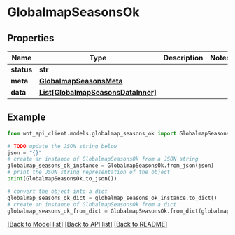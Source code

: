 # GlobalmapSeasonsOk


## Properties

Name | Type | Description | Notes
------------ | ------------- | ------------- | -------------
**status** | **str** |  | 
**meta** | [**GlobalmapSeasonsMeta**](GlobalmapSeasonsMeta.md) |  | 
**data** | [**List[GlobalmapSeasonsDataInner]**](GlobalmapSeasonsDataInner.md) |  | 

## Example

```python
from wot_api_client.models.globalmap_seasons_ok import GlobalmapSeasonsOk

# TODO update the JSON string below
json = "{}"
# create an instance of GlobalmapSeasonsOk from a JSON string
globalmap_seasons_ok_instance = GlobalmapSeasonsOk.from_json(json)
# print the JSON string representation of the object
print(GlobalmapSeasonsOk.to_json())

# convert the object into a dict
globalmap_seasons_ok_dict = globalmap_seasons_ok_instance.to_dict()
# create an instance of GlobalmapSeasonsOk from a dict
globalmap_seasons_ok_from_dict = GlobalmapSeasonsOk.from_dict(globalmap_seasons_ok_dict)
```
[[Back to Model list]](../README.md#documentation-for-models) [[Back to API list]](../README.md#documentation-for-api-endpoints) [[Back to README]](../README.md)


